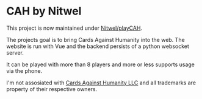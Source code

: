 # CAH by Nitwel

This project is now maintained under [Nitwel/playCAH](https://github.com/Nitwel/playCAH).

The projects goal is to bring Cards Against Humanity into the web.
The website is run with Vue and the backend persists of a python websocket server.

It can be played with more than 8 players and more or less supports usage via the phone.

I'm not assosiated with [Cards Against Humanity LLC](https://cardsagainsthumanity.com/) and all trademarks are property of their respective owners.
